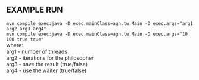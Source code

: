 ## EXAMPLE RUN 

`mvn compile exec:java -D exec.mainClass=agh.tw.Main -D exec.args="arg1 arg2 arg3 arg4"`\
`mvn compile exec:java -D exec.mainClass=agh.tw.Main -D exec.args="10 100 true true"` \
where: \
arg1 - number of threads \
arg2 - iterations for the philosopher \
arg3 - save the result (true/false) \
arg4 - use the waiter (true/false)